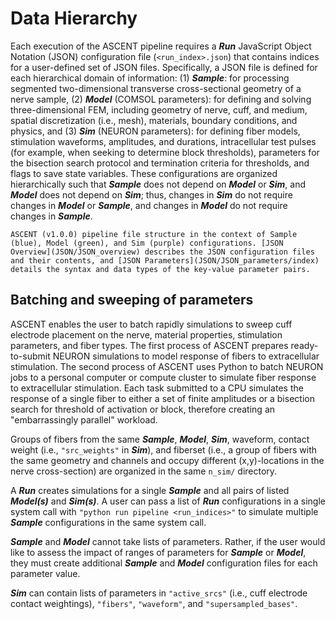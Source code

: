 # Data Hierarchy

Each execution of the ASCENT pipeline requires a **_Run_** JavaScript
Object Notation (JSON) configuration file (`<run_index>.json`) that
contains indices for a user-defined set of JSON files. Specifically, a
JSON file is defined for each hierarchical domain of information: (1)
**_Sample_**: for processing segmented two-dimensional transverse
cross-sectional geometry of a nerve sample, (2) **_Model_** (COMSOL
parameters): for defining and solving three-dimensional FEM, including
geometry of nerve, cuff, and medium, spatial discretization (i.e.,
mesh), materials, boundary conditions, and physics, and (3) **_Sim_**
(NEURON parameters): for defining fiber models, stimulation waveforms,
amplitudes, and durations, intracellular test pulses (for example, when
seeking to determine block thresholds), parameters for the bisection search
protocol and termination criteria for thresholds, and flags to save
state variables. These configurations are organized hierarchically such
that **_Sample_** does not depend on **_Model_** or **_Sim_**, and
**_Model_** does not depend on **_Sim_**; thus, changes in **_Sim_** do
not require changes in **_Model_** or **_Sample_**, and changes in
**_Model_** do not require changes in **_Sample_**.

```{figure} uploads/e675a31c0bf2bda687c6d696fa145c0c/Picture15.jpg
ASCENT (v1.0.0) pipeline file structure in the context of Sample (blue), Model (green), and Sim (purple) configurations. [JSON Overview](JSON/JSON_overview) describes the JSON configuration files and their contents, and [JSON Parameters](JSON/JSON_parameters/index) details the syntax and data types of the key-value parameter pairs.
```

## Batching and sweeping of parameters

ASCENT enables the user to batch rapidly simulations to sweep cuff
electrode placement on the nerve, material properties, stimulation
parameters, and fiber types. The first process of ASCENT prepares
ready-to-submit NEURON simulations to model response of fibers to
extracellular stimulation. The second process of ASCENT uses Python to
batch NEURON jobs to a personal computer or compute cluster to simulate
fiber response to extracellular stimulation. Each task submitted to a
CPU simulates the response of a single fiber to either a set of finite
amplitudes or a bisection search for threshold of activation or block,
therefore creating an "embarrassingly parallel" workload.

Groups of fibers from the same **_Sample_**, **_Model_**, **_Sim_**,
waveform, contact weight (i.e., `"src_weights"` in **_Sim_**), and
fiberset (i.e., a group of fibers with the same geometry and channels
and occupy different (x,y)-locations in the nerve cross-section) are
organized in the same `n_sim/` directory.

A **_Run_** creates simulations for a single **_Sample_** and all pairs
of listed **_Model(s)_** and **_Sim(s)_**. A user can pass a list of
**_Run_** configurations in a single system call with `"python run pipeline <run_indices>"` to simulate multiple **_Sample_**
configurations in the same system call.

**_Sample_** and **_Model_** cannot take lists of parameters. Rather, if
the user would like to assess the impact of ranges of parameters for
**_Sample_** or **_Model_**, they must create additional **_Sample_**
and **_Model_** configuration files for each parameter value.

**_Sim_** can contain lists of parameters in `"active_srcs"` (i.e., cuff
electrode contact weightings), `"fibers"`, `"waveform"`, and
`"supersampled_bases"`.
